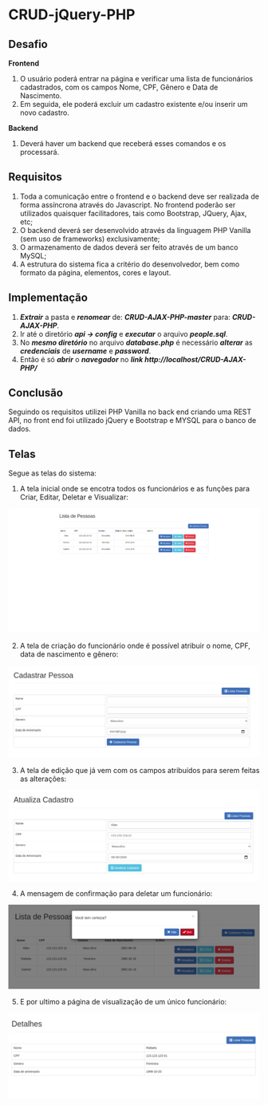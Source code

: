 # CRUD-jQuery-PHP

## Desafio

**Frontend**
1. O usuário poderá entrar na página e verificar uma lista de funcionários cadastrados,
com os campos Nome, CPF, Gênero e Data de Nascimento.
2. Em seguida, ele poderá excluir um cadastro existente e/ou inserir um novo cadastro.

**Backend**
1. Deverá haver um backend que receberá esses comandos e os processará.

## Requisitos
1. Toda a comunicação entre o frontend e o backend deve ser realizada de forma assíncrona através do Javascript. No frontend poderão ser utilizados quaisquer facilitadores, tais como
Bootstrap, JQuery, Ajax, etc;
2. O backend deverá ser desenvolvido através da linguagem PHP Vanilla (sem uso de frameworks) exclusivamente;
3. O armazenamento de dados deverá ser feito através de um banco MySQL;
4. A estrutura do sistema fica a critério do desenvolvedor, bem como formato da página,
elementos, cores e layout.

## Implementação
1. ***Extrair*** a pasta e ***renomear*** de: ***CRUD-AJAX-PHP-master*** para: ***CRUD-AJAX-PHP***.
2. Ir até o diretório ***api -> config*** 	e ***executar*** o arquivo ***people.sql***.
3. No ***mesmo diretório*** no arquivo ***database.php*** é necessário ***alterar*** as ***credenciais*** de ***username*** e ***password***.
4. Então é só ***abrir*** o ***navegador*** no ***link http://localhost/CRUD-AJAX-PHP/***

## Conclusão
Seguindo os requisitos utilizei PHP Vanilla no back end criando uma REST API, no front end foi utilizado jQuery e Bootstrap e MYSQL para o banco de dados.

## Telas
Segue as telas do sistema:

1. A tela inicial onde se encotra todos os funcionários e as funções para Criar, Editar, Deletar e Visualizar:

![Read](https://github.com/AllanFelipeReis/CRUD-AJAX-PHP/blob/master/prints/Read.png)

2. A tela de criação do funcionário onde é possível atribuir o nome, CPF, data de nascimento e gênero:

![Create](https://github.com/AllanFelipeReis/CRUD-AJAX-PHP/blob/master/prints/Create.png)

3. A tela de edição que já vem com os campos atribuídos para serem feitas as alterações:

![Update](https://github.com/AllanFelipeReis/CRUD-AJAX-PHP/blob/master/prints/Update.png)

4. A mensagem de confirmação para deletar um funcionário:

![Delete](https://github.com/AllanFelipeReis/CRUD-AJAX-PHP/blob/master/prints/Delete.png)

5. E por ultimo a página de visualização de um único funcionário:

![ReadOne](https://github.com/AllanFelipeReis/CRUD-AJAX-PHP/blob/master/prints/ReadOne.png)
